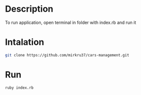# Description
To run application, open terminal in folder with index.rb and run it

# Intalation
```bash
git clone https://github.com/mirkru37/cars-management.git
```
# Run
```bash
ruby index.rb
```
